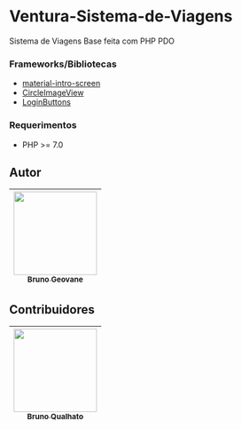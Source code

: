 # Ventura-Sistema-de-Viagens
Sistema de Viagens Base feita com PHP PDO


### Frameworks/Bibliotecas
* [material-intro-screen](https://github.com/TangoAgency/material-intro-screen)
* [CircleImageView](https://github.com/hdodenhof/CircleImageView)
* [LoginButtons](https://github.com/shaishavgandhi05/LoginButtons)




### Requerimentos
* PHP >= 7.0


## Autor
| [<img src="https://avatars1.githubusercontent.com/u/28969764?s=400&v=4" width="150" height="150"><br><sub>Bruno Geovane</sub>](https://github.com/brunogeovane) |
| :---: |

## Contribuidores

| [<img src="https://avatars2.githubusercontent.com/u/24703194?s=400&u=84672ff37d2a5181047f82a157e2d8a5761bcd6a&v=4" width="150" height="150"><br><sub>Bruno Qualhato</sub>](https://github.com/brunoqualhato) |
| :---: |
